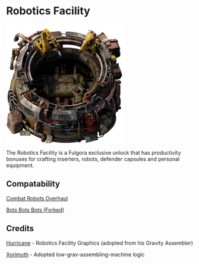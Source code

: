 # Robotics Facility

![The mod portal thumbnail photo..](./graphics/rf-static.png)

The Robotics Facility is a Fulgora exclusive unlock that has productivity bonuses for crafting inserters, robots, defender capsules and personal equipment. 

## Compatability

[Combat Robots Overhaul](https://github.com/Wannie91/Combat-Robots-Overhaul)

[Bots Bots Bots (Forked)](https://mods.factorio.com/mod/botsbotsbotsfork)

## Credits

[Hurricane](https://www.figma.com/proto/y1IQG08ZG2jIeJ5sTyF4MP/Factorio-Buildings?node-id=2585-1158&node-type=frame&t=tk88gXWNIga60zMr-0&scaling=scale-down-width&content-scaling=fixed&page-id=0%3A1&starting-point-node-id=2585%3A1158&hotspot-hints=0&hide-ui=1) - Robotics Facility Graphics (adopted from his Gravity Assembler)

[Xorimuth](https://github.com/tburrows13) - Adopted low-grav-assembling-machine logic